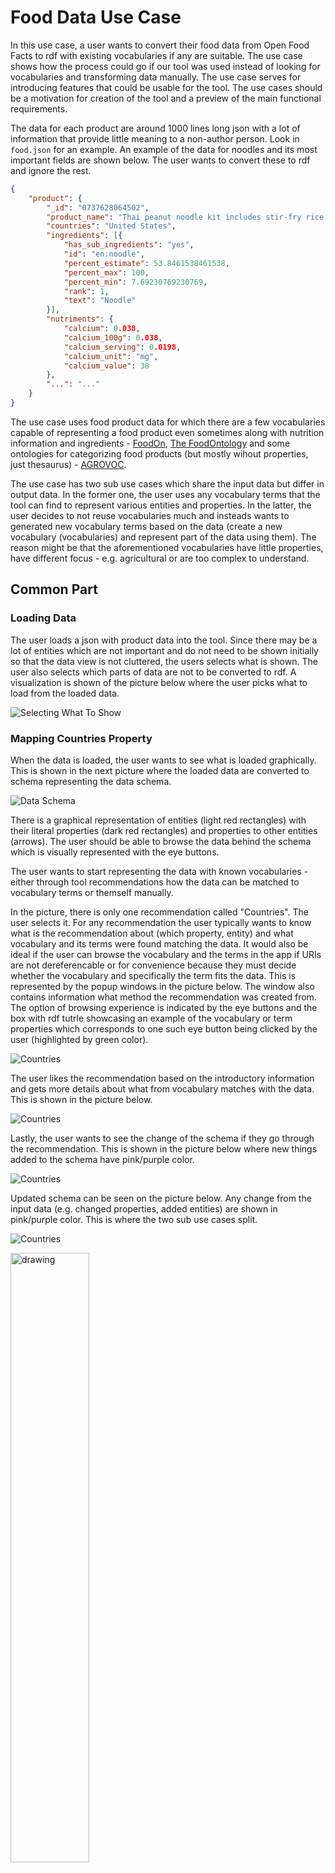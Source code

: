 # Food Data Use Case
In this use case, a user wants to convert their food data from Open Food Facts to rdf with existing vocabularies if any are suitable. The use case shows how the process could go if our tool was used instead of looking for vocabularies and transforming data manually. The use case serves for introducing features that could be usable for the tool. The use cases should be a motivation for creation of the tool and a preview of the main functional requirements. 

The data for each product are around 1000 lines long json with a lot of information that provide little meaning to a non-author person. Look in `food.json` for an example. An example of the data for noodles and its most important fields are shown below. The user wants to convert these to rdf and ignore the rest.

```json
{
    "product": {
        "_id": "0737628064502",
        "product_name": "Thai peanut noodle kit includes stir-fry rice noodles & thai peanut seasoning",
        "countries": "United States",
        "ingredients": [{
            "has_sub_ingredients": "yes",
            "id": "en:noodle",
            "percent_estimate": 53.8461538461538,
            "percent_max": 100,
            "percent_min": 7.69230769230769,
            "rank": 1,
            "text": "Noodle"
        }],
        "nutriments": {
            "calcium": 0.038,
            "calcium_100g": 0.038,
            "calcium_serving": 0.0198,
            "calcium_unit": "mg",
            "calcium_value": 38
        },
        "...": "..."
    }
}
```

The use case uses food product data for which there are a few vocabularies capable of representing a food product even sometimes along with nutrition information and ingredients - [FoodOn](https://foodon.org/), [The FoodOntology](http://akswnc7.informatik.uni-leipzig.de/dstreitmatter/archivo/purl.org/foodontology/2020.06.10-203447/foodontology_type=generatedDocu.html#introduction) and some ontologies for categorizing food products (but mostly wihout properties, just thesaurus) - [AGROVOC](https://agrovoc.fao.org/browse/agrovoc/en/page/c_5274).

The use case has two sub use cases which share the input data but differ in output data. In the former one, the user uses any vocabulary terms that the tool can find to represent various entities and properties. In the latter, the user decides to not reuse vocabularies much and insteads wants to generated new vocabulary terms based on the data (create a new vocabulary (vocabularies) and represent part of the data using them). The reason might be that the aforementioned vocabularies have little properties, have different focus - e.g. agricultural or are too complex to understand.

## Common Part 

### Loading Data
The user loads a json with product data into the tool. Since there may be a lot of entities which are not important and do not need to be shown initially so that the data view is not cluttered, the users selects what is shown. The user also selects which parts of data are not to be converted to rdf. A visualization is shown of the picture below where the user picks what to load from the loaded data. 

![Selecting What To Show](./img/food-loading.png)

### Mapping Countries Property

When the data is loaded, the user wants to see what is loaded graphically. This is shown in the next picture where the loaded data are converted to schema representing the data schema.

![Data Schema](./img/food-schema.png)

There is a graphical representation of entities (light red rectangles) with their literal properties (dark red rectangles) and properties to other entities (arrows). The user should be able to browse the data behind the schema which is visually represented with the eye buttons.

The user wants to start representing the data with known vocabularies - either through tool recommendations how the data can be matched to vocabulary terms or themself manually.

In the picture, there is only one recommendation called "Countries". The user selects it. For any recommendation the user typically wants to know what is the recommendation about (which property, entity) and what vocabulary and its terms were found matching the data. It would also be ideal if the user can browse the vocabulary and the terms in the app if URIs are not dereferencable or for convenience because they must decide whether the vocabulary and specifically the term fits the data. This is represented by the popup windows in the picture below. The window also contains information what method the recommendation was created from. The option of browsing experience is indicated by the eye buttons and the box with rdf tutrle showcasing an example of the vocabulary or term properties which corresponds to one such eye button being clicked by the user (highlighted by green color).

![Countries](./img/countries-recommend-intro.png)

The user likes the recommendation based on the introductory information and gets more details about what from vocabulary matches with the data. This is shown in the picture below.

![Countries](./img/countries-recommend-details.png)

Lastly, the user wants to see the change of the schema if they go through the recommendation. This is shown in the picture below where new things added to the schema have pink/purple color.

![Countries](./img/countries-recommend-diff.png)

Updated schema can be seen on the picture below. Any change from the input data (e.g. changed properties, added entities) are shown in pink/purple color. This is where the two sub use cases split.

![Countries](./img/after-countries.png)
<!-- ![Countries](./img/after-countries.pdf) -->
<img src="after-countries.png" alt="drawing" width="50%"/>

## Sub Use Case With Vocabularies

## Sub Use Case With Generated Vocabulary

## [Figma Use Case](https://www.figma.com/file/Llz9ODDgnr5dFHuXqtnddn/Mapovac?type=design&node-id=0-1&mode=design&t=XvDpDoj2Bbh26wVq-0)
The starting point of this use case is the middle results of use case 2. The uses matched property values of property "countries" to [countries scheme](http://publications.europa.eu/resource/authority/country) general purpose matching methods. 

![IMAGE EXAMPLE](./ex.png)

The user selects `Nutriments` recommendation which found matching "[nutrients](http://aims.fao.org/aos/agrovoc/c_5274)" term in AGROVOC thesaurus. The user can also preview what properties it has. The user inspects it but based on the definition does not found the terms matching. However, rather than "nutrients" he founds a related term while browsing the data which fits the match - "[food composition](http://aims.fao.org/aos/agrovoc/c_10961)" and manually adds the entity to this class (next frame).

The "nutriments" entity then contains a lot of properties such as calcium or energy values for given product. The calcium composition has at least three properties so it is further refactored manually to new entity representing calcium component in the food composition. The same thing is done for all such component properties such as energy, carbohydrates, etc. 

On the next frame, the tool detected a recommendation to convert a unit for food composition values from literal to URI in library. Specifically, "g" literal to [gram entity](http://qudt.org/vocab/unit/GM). Part of the recommendation is the link to the vocabulary of the found matching entity which can be previewed as well as the entity itself. The user has a chance to inspect what the found term means and whether to use it or something else from the library.

If user proceeds with the recommendation, the is a detail view showing how the match was found (method) and values that were matched. This is very simple in this case, since the literals matched by string comparison on literals.

Proceeding with the recommendation shows the recommended change in the graphical model.

The following two frames then show the performed recommendation for "calciumUnit" and "energyUnit" where the process is the same but for "kcal".

Now the user is satisfied with the model and wants to get the output rdf where the unmapped values should be part of new generated vocabularies. The tool detects all unmapped properties and provides a way to create new vocabularies and map them remaining unmapped properties to them. The first frame shows the unmapped properties in red.

The user adds 


